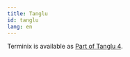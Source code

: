 ```yaml
---
title: Tanglu
id: tanglu
lang: en
---
```

Terminix is available as [Part of Tanglu 4](http://packages.tanglu.org/dasyatis/terminix).